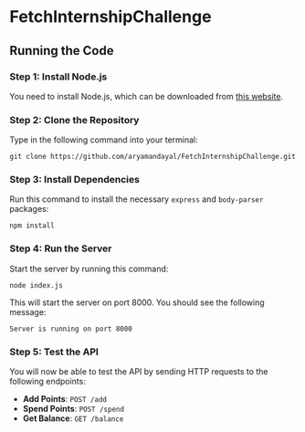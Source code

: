 # FetchInternshipChallenge

## Running the Code

### Step 1: Install Node.js
You need to install Node.js, which can be downloaded from [this website](https://nodejs.org/).

### Step 2: Clone the Repository
Type in the following command into your terminal:

`git clone https://github.com/aryamandayal/FetchInternshipChallenge.git`


### Step 3: Install Dependencies
Run this command to install the necessary `express` and `body-parser` packages:

`npm install`

### Step 4: Run the Server
Start the server by running this command:

`node index.js`

This will start the server on port 8000. You should see the following message:

`Server is running on port 8000`

### Step 5: Test the API
You will now be able to test the API by sending HTTP requests to the following endpoints:

- **Add Points**: `POST /add`
- **Spend Points**: `POST /spend`
- **Get Balance**: `GET /balance`